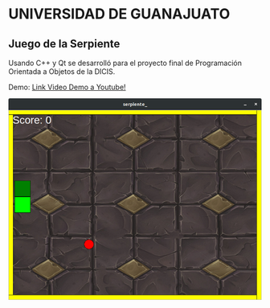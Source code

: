 # UNIVERSIDAD DE GUANAJUATO
## Juego de la Serpiente
Usando C++ y Qt se desarrolló para el proyecto final de Programación Orientada a Objetos de la DICIS.

Demo:
[Link Video Demo a Youtube!](https://youtu.be/hU28vamiWZ0)

![GitHub Logo](demo.png)

